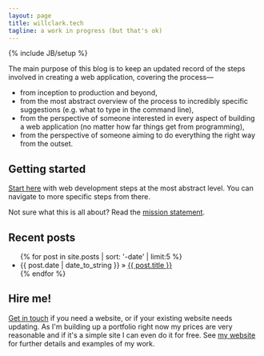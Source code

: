 ```yaml
---
layout: page
title: willclark.tech
tagline: a work in progress (but that's ok)
---
```

{% include JB/setup %}

The main purpose of this blog is to keep an updated record of the steps involved in creating a web application, covering the process—

* from inception to production and beyond,
* from the most abstract overview of the process to incredibly specific suggestions (e.g. what to type in the command line),
* from the perspective of someone interested in every aspect of building a web application (no matter how far things get from programming),
* from the perspective of someone aiming to do everything the right way from the outset.

## Getting started

[Start here] with web development steps at the most abstract level. You can navigate to more specific steps from there.

Not sure what this is all about? Read the [mission statement].

## Recent posts

<ul class="posts">
  {% for post in site.posts | sort: '-date' | limit:5 %}
    <li><span>{{ post.date | date_to_string }}</span> &raquo; <a href="{{ BASE_PATH }}{{ post.url }}">{{ post.title }}</a></li>
  {% endfor %}
</ul>

## Hire me!

[Get in touch] if you need a website, or if your existing website needs updating. As I'm building up a portfolio right now my prices are very reasonable and if it's a simple site I can even do it for free. See [my website] for further details and examples of my work.

[Start here]: pages/start-here.html
[mission statement]: general/2015/10/16/mission-statement/
[Get in touch]: mailto:will@willclark.tech
[my website]: http://willclark.tech